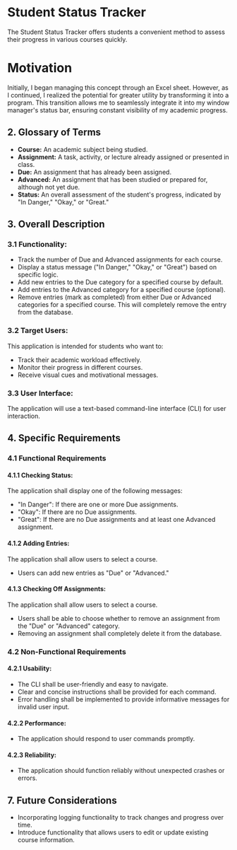 # Student Status Tracker

The Student Status Tracker offers students a convenient method to assess their progress in various courses quickly.

# Motivation

Initially, I began managing this concept through an Excel sheet. However, as I continued, I realized the potential for greater utility by transforming it into a program. This transition allows me to seamlessly integrate it into my window manager's status bar, ensuring constant visibility of my academic progress.

## 2. Glossary of Terms

- **Course:** An academic subject being studied.
- **Assignment:** A task, activity, or lecture already assigned or presented in class.
- **Due:** An assignment that has already been assigned.
- **Advanced:** An assignment that has been studied or prepared for, although not yet due.
- **Status:** An overall assessment of the student's progress, indicated by "In Danger," "Okay," or "Great."

## 3. Overall Description

### 3.1 Functionality:

- Track the number of Due and Advanced assignments for each course.
- Display a status message ("In Danger," "Okay," or "Great") based on specific logic.
- Add new entries to the Due category for a specified course by default.
- Add entries to the Advanced category for a specified course (optional).
- Remove entries (mark as completed) from either Due or Advanced categories for a specified course. This will completely remove the entry from the database.

### 3.2 Target Users:

This application is intended for students who want to:

- Track their academic workload effectively.
- Monitor their progress in different courses.
- Receive visual cues and motivational messages.

### 3.3 User Interface:

The application will use a text-based command-line interface (CLI) for user interaction.

## 4. Specific Requirements

### 4.1 Functional Requirements

#### 4.1.1 Checking Status:

The application shall display one of the following messages:

- "In Danger": If there are one or more Due assignments.
- "Okay": If there are no Due assignments.
- "Great": If there are no Due assignments and at least one Advanced assignment.

#### 4.1.2 Adding Entries:

The application shall allow users to select a course.

- Users can add new entries as "Due" or "Advanced."

#### 4.1.3 Checking Off Assignments:

The application shall allow users to select a course.

- Users shall be able to choose whether to remove an assignment from the "Due" or "Advanced" category.
- Removing an assignment shall completely delete it from the database.

### 4.2 Non-Functional Requirements

#### 4.2.1 Usability:

- The CLI shall be user-friendly and easy to navigate.
- Clear and concise instructions shall be provided for each command.
- Error handling shall be implemented to provide informative messages for invalid user input.

#### 4.2.2 Performance:

- The application should respond to user commands promptly.

#### 4.2.3 Reliability:

- The application should function reliably without unexpected crashes or errors.

## 7. Future Considerations

- Incorporating logging functionality to track changes and progress over time.
- Introduce functionality that allows users to edit or update existing course information.
